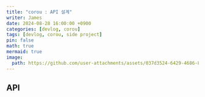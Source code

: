 ```yaml
---
title: "corou : API 설계"
writer: James
date: 2024-08-28 16:00:00 +0900
categories: [devlog, corou]
tags: [devlog, corou, side project]
pin: false
math: true
mermaid: true
image:
  path: https://github.com/user-attachments/assets/037d3524-6429-4686-8d6c-ac3be1777298
---
```


## API  

